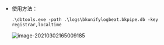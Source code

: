 - 使用方法：

  ```shell
  .\dbtools.exe -path .\logs\bkunifylogbeat.bkpipe.db -key registrar,localtime
  ```

  ![image-20210302165009185](https://i.loli.net/2021/03/02/FYnAomW83siP4Op.png)

  

  

